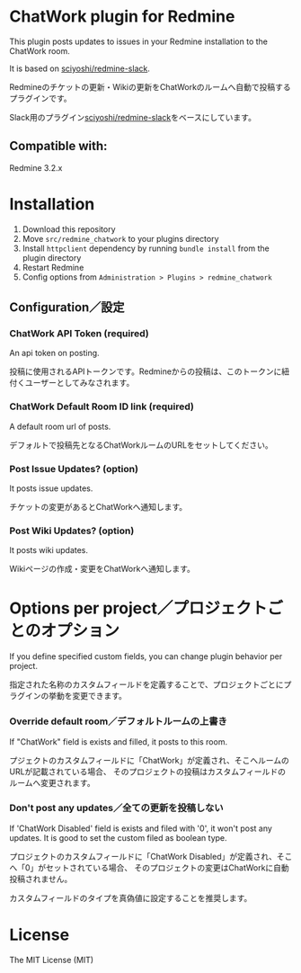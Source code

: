 # ChatWork plugin for Redmine

This plugin posts updates to issues in your Redmine installation to the ChatWork
room.

It is based on [sciyoshi/redmine-slack](https://github.com/sciyoshi/redmine-slack).

Redmineのチケットの更新・Wikiの更新をChatWorkのルームへ自動で投稿するプラグインです。

Slack用のプラグイン[sciyoshi/redmine-slack](https://github.com/sciyoshi/redmine-slack)をベースにしています。

## Compatible with:

Redmine 3.2.x

# Installation

1. Download this repository
2. Move `src/redmine_chatwork` to your plugins directory
4. Install `httpclient` dependency by running `bundle install` from the plugin directory
4. Restart Redmine
5. Config options from `Administration > Plugins > redmine_chatwork`
  
## Configuration／設定

### ChatWork API Token (required)

An api token on posting.

投稿に使用されるAPIトークンです。Redmineからの投稿は、このトークンに紐付くユーザーとしてみなされます。

### ChatWork Default Room ID link (required)

A default room url of posts.

デフォルトで投稿先となるChatWorkルームのURLをセットしてください。

### Post Issue Updates? (option)

It posts issue updates.

チケットの変更があるとChatWorkへ通知します。
 
### Post Wiki Updates? (option)

It posts wiki updates.

Wikiページの作成・変更をChatWorkへ通知します。

# Options per project／プロジェクトごとのオプション

If you define specified custom fields, you can change plugin behavior per project.

指定された名称のカスタムフィールドを定義することで、プロジェクトごとにプラグインの挙動を変更できます。

### Override default room／デフォルトルームの上書き

If "ChatWork" field is exists and filled, it posts to this room.

プジェクトのカスタムフィールドに「ChatWork」が定義され、そこへルームのURLが記載されている場合、
そのプロジェクトの投稿はカスタムフィールドのルームへ変更されます。

### Don't post any updates／全ての更新を投稿しない

If 'ChatWork Disabled' field is exists and filed with '0', it won't post any updates.
It is good to set the custom filed as boolean type.

プロジェクトのカスタムフィールドに「ChatWork Disabled」が定義され、そこへ「0」がセットされている場合、
そのプロジェクトの変更はChatWorkに自動投稿されません。

カスタムフィールドのタイプを真偽値に設定することを推奨します。

# License

The MIT License (MIT)